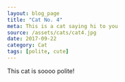 ```yaml
---
layout: blog_page
title: "Cat No. 4"
meta: This is a cat saying hi to you
source: /assets/cats/cat4.jpg
date: 2017-09-22
category: Cat
tags: [polite, cute]
---
```


This cat is soooo polite!